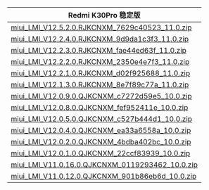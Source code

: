 | Redmi K30Pro  稳定版    |
| ---- |
| [miui_LMI_V12.5.2.0.RJKCNXM_7629c40523_11.0.zip](https://hugeota.d.miui.com/V12.5.2.0.RJKCNXM/miui_LMI_V12.5.2.0.RJKCNXM_7629c40523_11.0.zip)    |
| [miui_LMI_V12.2.4.0.RJKCNXM_9d9da1c3f3_11.0.zip](https://hugeota.d.miui.com/V12.2.4.0.RJKCNXM/miui_LMI_V12.2.4.0.RJKCNXM_9d9da1c3f3_11.0.zip)    |
| [miui_LMI_V12.2.3.0.RJKCNXM_fae44ed63f_11.0.zip](https://hugeota.d.miui.com/V12.2.3.0.RJKCNXM/miui_LMI_V12.2.3.0.RJKCNXM_fae44ed63f_11.0.zip)    |
| [miui_LMI_V12.2.2.0.RJKCNXM_2350e4e7f3_11.0.zip](https://hugeota.d.miui.com/V12.2.2.0.RJKCNXM/miui_LMI_V12.2.2.0.RJKCNXM_2350e4e7f3_11.0.zip)    |
| [miui_LMI_V12.2.1.0.RJKCNXM_d02f925688_11.0.zip](https://hugeota.d.miui.com/V12.2.1.0.RJKCNXM/miui_LMI_V12.2.1.0.RJKCNXM_d02f925688_11.0.zip)    |
| [miui_LMI_V12.1.3.0.RJKCNXM_8e7f89c77a_11.0.zip](https://hugeota.d.miui.com/V12.1.3.0.RJKCNXM/miui_LMI_V12.1.3.0.RJKCNXM_8e7f89c77a_11.0.zip)    |
| [miui_LMI_V12.0.9.0.QJKCNXM_c7272d59e5_10.0.zip](https://hugeota.d.miui.com/V12.0.9.0.QJKCNXM/miui_LMI_V12.0.9.0.QJKCNXM_c7272d59e5_10.0.zip)    |
| [miui_LMI_V12.0.8.0.QJKCNXM_fef952411e_10.0.zip](https://hugeota.d.miui.com/V12.0.8.0.QJKCNXM/miui_LMI_V12.0.8.0.QJKCNXM_fef952411e_10.0.zip)    |
| [miui_LMI_V12.0.5.0.QJKCNXM_c527b444d1_10.0.zip](https://hugeota.d.miui.com/V12.0.5.0.QJKCNXM/miui_LMI_V12.0.5.0.QJKCNXM_c527b444d1_10.0.zip)    |
| [miui_LMI_V12.0.4.0.QJKCNXM_ea33a6558a_10.0.zip](https://hugeota.d.miui.com/V12.0.4.0.QJKCNXM/miui_LMI_V12.0.4.0.QJKCNXM_ea33a6558a_10.0.zip)    |
| [miui_LMI_V12.0.2.0.QJKCNXM_4bdba402bc_10.0.zip](https://hugeota.d.miui.com/V12.0.2.0.QJKCNXM/miui_LMI_V12.0.2.0.QJKCNXM_4bdba402bc_10.0.zip)    |
| [miui_LMI_V12.0.1.0.QJKCNXM_22ccf83939_10.0.zip](https://hugeota.d.miui.com/V12.0.1.0.QJKCNXM/miui_LMI_V12.0.1.0.QJKCNXM_22ccf83939_10.0.zip)    |
| [miui_LMI_V11.0.16.0.QJKCNXM_0119293462_10.0.zip](https://hugeota.d.miui.com/V11.0.16.0.QJKCNXM/miui_LMI_V11.0.16.0.QJKCNXM_0119293462_10.0.zip)    |
| [miui_LMI_V11.0.12.0.QJKCNXM_901b86eb6d_10.0.zip](https://hugeota.d.miui.com/V11.0.12.0.QJKCNXM/miui_LMI_V11.0.12.0.QJKCNXM_901b86eb6d_10.0.zip)    |
